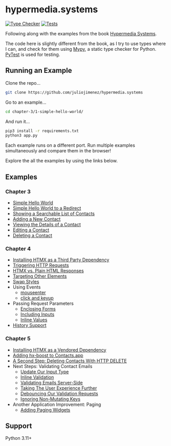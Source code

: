 # hypermedia.systems

[![Type Checker](https://github.com/juliojimenez/hypermedia.systems/actions/workflows/typechecker.yml/badge.svg)](https://github.com/juliojimenez/hypermedia.systems/actions/workflows/typechecker.yml) [![Tests](https://github.com/juliojimenez/hypermedia.systems/actions/workflows/tests.yml/badge.svg)](https://github.com/juliojimenez/hypermedia.systems/actions/workflows/tests.yml)

Following along with the examples from the book [Hypermedia Systems](https://hypermedia.systems).

The code here is slightly different from the book, as I try to use types where I can, and check for them using [Mypy](https://mypy.readthedocs.io/en/stable/index.html), a static type checker for Python. [PyTest](https://docs.pytest.org/en/7.4.x/) is used for testing.

## Running an Example

Clone the repo...
```bash
git clone https://github.com/juliojimenez/hypermedia.systems
```
Go to an example...
```bash
cd chapter-3/1-simple-hello-world/
```
And run it...
```bash
pip3 install -r requirements.txt
python3 app.py
```

Each example runs on a different port. Run multiple examples simultaneously and compare them in the browser!

Explore the all the examples by using the links below.

## Examples

### Chapter 3

- [Simple Hello World](./chapter-3/1-simple-hello-world/)
- [Simple Hello World to a Redirect](./chapter-3/2-simple-hello-world-to-a-redirect/)
- [Showing a Searchable List of Contacts](./chapter-3/3-showing-a-searchable-list-of-contacts/)
- [Adding a New Contact](./chapter-3/4-adding-a-new-contact/)
- [Viewing the Details of a Contact](./chapter-3/5-viewing-the-details-of-a-contact/)
- [Editing a Contact](./chapter-3/6-editing-a-contact/)
- [Deleting a Contact](./chapter-3/7-deleting-a-contact/)

### Chapter 4

- [Installing HTMX as a Third Party Dependency](./chapter-4/1-installing-htmx-third-party/)
- [Triggering HTTP Requests](./chapter-4/2-triggering-http-requests/)
- [HTMX vs. Plain HTML Responses](./chapter-4/3-htmx-vs-plain-html-responses/)
- [Targeting Other Elements](./chapter-4/4-targeting-other-elements/)
- [Swap Styles](./chapter-4/5-swap-styles/)
- Using Events
    - [mouseenter](./chapter-4/6-using-events-mouseenter/)
    - [click and keyup](./chapter-4/7-using-events-click-and-keyup/)
- Passing Request Parameters
    - [Enclosing Forms](./chapter-4/8-passing-request-parameters-enclosing-forms/)
    - [Including Inputs](./chapter-4/9-passing-request-parameters-including-inputs/)
    - [Inline Values](./chapter-4/10-passing-request-parameters-inline-values/)
- [History Support](./chapter-4/11-history-support/)

### Chapter 5

- [Installing HTMX as a Vendored Dependency](./chapter-5/1-installing-htmx-vendored/)
- [Adding hx-boost to Contacts.app](./chapter-5/2-adding-hx-boost-to-contact-app/)
- [A Second Step: Deleting Contacts With HTTP DELETE](./chapter-5/3-a-second-step-deleting-contacts-with-http-delete/)
- Next Steps: Validating Contact Emails
    - [Update Our Input Type](./chapter-5/4-next-steps-validating-contact-emails-update-our-input-type/)
    - [Inline Validation](./chapter-5/5-next-steps-validating-contact-emails-inline-validation/)
    - [Validating Emails Server-Side](./chapter-5/6-next-steps-validating-contact-emails-validating-emails-server-side/)
    - [Taking The User Experience Further](./chapter-5/7-next-steps-validating-contact-emails-taking-the-user-experience-further/)
    - [Debouncing Our Validation Requests](./chapter-5/8-next-steps-validating-contact-emails-debouncing-our-validation-requests/)
    - [Ignoring Non-Mutating Keys](./chapter-5/9-next-steps-validating-contact-emails-ignoring-non-mutating-keys/)
- Another Application Improvement: Paging
    - [Adding Paging Widgets](./chapter-5/10-another-application-improvement-paging-adding-paging-widgets/)

## Support

Python 3.11+